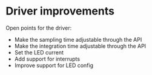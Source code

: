 # Driver improvements

Open points for the driver:

- Make the sampling time adjustable through the API
- Make the integration time adjustable through the API
- Set the LED current
- Add support for interrupts
- Improve support for LED config
